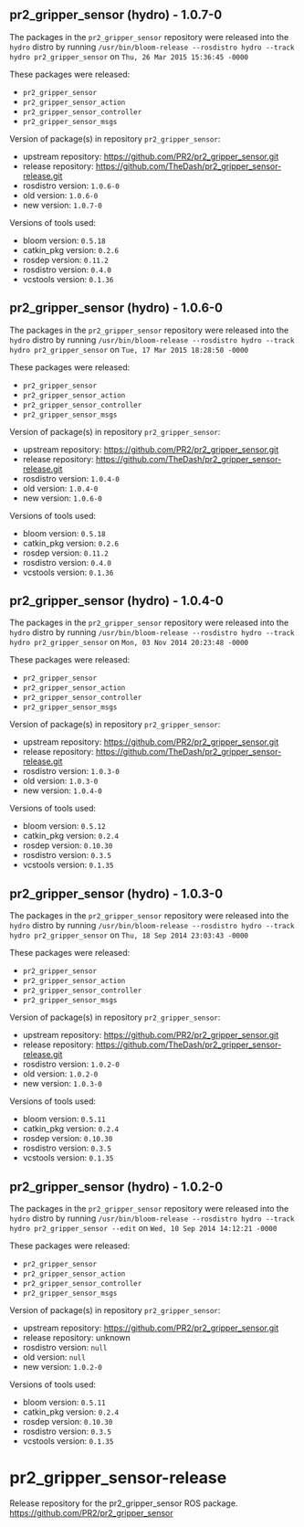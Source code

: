 ## pr2_gripper_sensor (hydro) - 1.0.7-0

The packages in the `pr2_gripper_sensor` repository were released into the `hydro` distro by running `/usr/bin/bloom-release --rosdistro hydro --track hydro pr2_gripper_sensor` on `Thu, 26 Mar 2015 15:36:45 -0000`

These packages were released:
- `pr2_gripper_sensor`
- `pr2_gripper_sensor_action`
- `pr2_gripper_sensor_controller`
- `pr2_gripper_sensor_msgs`

Version of package(s) in repository `pr2_gripper_sensor`:
- upstream repository: https://github.com/PR2/pr2_gripper_sensor.git
- release repository: https://github.com/TheDash/pr2_gripper_sensor-release.git
- rosdistro version: `1.0.6-0`
- old version: `1.0.6-0`
- new version: `1.0.7-0`

Versions of tools used:
- bloom version: `0.5.18`
- catkin_pkg version: `0.2.6`
- rosdep version: `0.11.2`
- rosdistro version: `0.4.0`
- vcstools version: `0.1.36`


## pr2_gripper_sensor (hydro) - 1.0.6-0

The packages in the `pr2_gripper_sensor` repository were released into the `hydro` distro by running `/usr/bin/bloom-release --rosdistro hydro --track hydro pr2_gripper_sensor` on `Tue, 17 Mar 2015 18:28:50 -0000`

These packages were released:
- `pr2_gripper_sensor`
- `pr2_gripper_sensor_action`
- `pr2_gripper_sensor_controller`
- `pr2_gripper_sensor_msgs`

Version of package(s) in repository `pr2_gripper_sensor`:
- upstream repository: https://github.com/PR2/pr2_gripper_sensor.git
- release repository: https://github.com/TheDash/pr2_gripper_sensor-release.git
- rosdistro version: `1.0.4-0`
- old version: `1.0.4-0`
- new version: `1.0.6-0`

Versions of tools used:
- bloom version: `0.5.18`
- catkin_pkg version: `0.2.6`
- rosdep version: `0.11.2`
- rosdistro version: `0.4.0`
- vcstools version: `0.1.36`


## pr2_gripper_sensor (hydro) - 1.0.4-0

The packages in the `pr2_gripper_sensor` repository were released into the `hydro` distro by running `/usr/bin/bloom-release --rosdistro hydro --track hydro pr2_gripper_sensor` on `Mon, 03 Nov 2014 20:23:48 -0000`

These packages were released:
- `pr2_gripper_sensor`
- `pr2_gripper_sensor_action`
- `pr2_gripper_sensor_controller`
- `pr2_gripper_sensor_msgs`

Version of package(s) in repository `pr2_gripper_sensor`:
- upstream repository: https://github.com/PR2/pr2_gripper_sensor.git
- release repository: https://github.com/TheDash/pr2_gripper_sensor-release.git
- rosdistro version: `1.0.3-0`
- old version: `1.0.3-0`
- new version: `1.0.4-0`

Versions of tools used:
- bloom version: `0.5.12`
- catkin_pkg version: `0.2.4`
- rosdep version: `0.10.30`
- rosdistro version: `0.3.5`
- vcstools version: `0.1.35`


## pr2_gripper_sensor (hydro) - 1.0.3-0

The packages in the `pr2_gripper_sensor` repository were released into the `hydro` distro by running `/usr/bin/bloom-release --rosdistro hydro --track hydro pr2_gripper_sensor` on `Thu, 18 Sep 2014 23:03:43 -0000`

These packages were released:
- `pr2_gripper_sensor`
- `pr2_gripper_sensor_action`
- `pr2_gripper_sensor_controller`
- `pr2_gripper_sensor_msgs`

Version of package(s) in repository `pr2_gripper_sensor`:
- upstream repository: https://github.com/PR2/pr2_gripper_sensor.git
- release repository: https://github.com/TheDash/pr2_gripper_sensor-release.git
- rosdistro version: `1.0.2-0`
- old version: `1.0.2-0`
- new version: `1.0.3-0`

Versions of tools used:
- bloom version: `0.5.11`
- catkin_pkg version: `0.2.4`
- rosdep version: `0.10.30`
- rosdistro version: `0.3.5`
- vcstools version: `0.1.35`


## pr2_gripper_sensor (hydro) - 1.0.2-0

The packages in the `pr2_gripper_sensor` repository were released into the `hydro` distro by running `/usr/bin/bloom-release --rosdistro hydro --track hydro pr2_gripper_sensor --edit` on `Wed, 10 Sep 2014 14:12:21 -0000`

These packages were released:
- `pr2_gripper_sensor`
- `pr2_gripper_sensor_action`
- `pr2_gripper_sensor_controller`
- `pr2_gripper_sensor_msgs`

Version of package(s) in repository `pr2_gripper_sensor`:
- upstream repository: https://github.com/PR2/pr2_gripper_sensor.git
- release repository: unknown
- rosdistro version: `null`
- old version: `null`
- new version: `1.0.2-0`

Versions of tools used:
- bloom version: `0.5.11`
- catkin_pkg version: `0.2.4`
- rosdep version: `0.10.30`
- rosdistro version: `0.3.5`
- vcstools version: `0.1.35`


pr2_gripper_sensor-release
==========================

Release repository for the pr2_gripper_sensor ROS package. https://github.com/PR2/pr2_gripper_sensor
